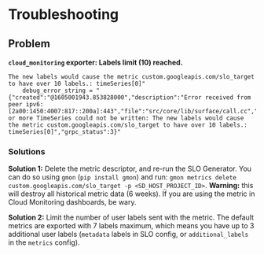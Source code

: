 # Troubleshooting

## Problem

**`cloud_monitoring` exporter: Labels limit (10) reached.**

```
The new labels would cause the metric custom.googleapis.com/slo_target to have over 10 labels.: timeSeries[0]"
    debug_error_string = "{"created":"@1605001943.853828000","description":"Error received from peer ipv6:[2a00:1450:4007:817::200a]:443","file":"src/core/lib/surface/call.cc","file_line":1062,"grpc_message":"One or more TimeSeries could not be written: The new labels would cause the metric custom.googleapis.com/slo_target to have over 10 labels.: timeSeries[0]","grpc_status":3}"
```

### Solutions

**Solution 1:**
Delete the metric descriptor, and re-run the SLO Generator. 
You can do so using `gmon` (`pip install gmon`) and run: 
`gmon metrics delete custom.googleapis.com/slo_target -p <SD_HOST_PROJECT_ID>`.
**Warning:** this will destroy all historical metric data (6 weeks). 
If you are using the metric in Cloud Monitoring dashboards, be wary.

**Solution 2:**
Limit the number of user labels sent with the metric.
The default metrics are exported with 7 labels maximum, which means you have up 
to 3 additional user labels (`metadata` labels in SLO config, or 
`additional_labels` in the `metrics` config).

